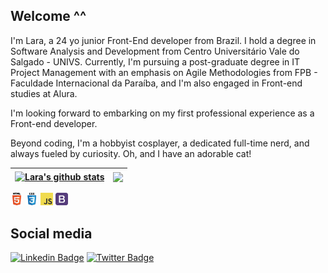 ## Welcome ^^

I'm Lara, a 24 yo junior Front-End developer from Brazil. 
I hold a degree in Software Analysis and Development from Centro Universitário Vale do Salgado - UNIVS. 
Currently, I'm pursuing a post-graduate degree in IT Project Management with an emphasis on Agile Methodologies from FPB - Faculdade Internacional da Paraíba, and I'm also engaged in Front-end studies at Alura.

I'm looking forward to embarking on my first professional experience as a Front-end developer.

Beyond coding, I'm a hobbyist cosplayer, a dedicated full-time nerd, and always fueled by curiosity. Oh, and I have an adorable cat!

| <a href="https://github.com/larafvitoriano/github-readme-stats"><img align="center" src="https://github-readme-stats.vercel.app/api?username=larafvitoriano&show_icons=true&include_all_commits=true&theme=synthwave&hide_border=true" alt="Lara's github stats" /></a> | <a href="https://github.com/larafvitoriano/github-readme-stats"><img align="center" src="https://github-readme-stats.vercel.app/api/top-langs/?username=larafvitoriano&layout=compact&theme=synthwave&hide_border=true" /></a> |
| ------------- | ------------- |

<code><img height="20" alt="html" src="https://raw.githubusercontent.com/github/explore/80688e429a7d4ef2fca1e82350fe8e3517d3494d/topics/html/html.png"></code>
<code><img height="20" alt="css" src="https://raw.githubusercontent.com/github/explore/80688e429a7d4ef2fca1e82350fe8e3517d3494d/topics/css/css.png"></code>
<code><img height="20" alt="javascript" src="https://raw.githubusercontent.com/github/explore/80688e429a7d4ef2fca1e82350fe8e3517d3494d/topics/javascript/javascript.png"></code>
<code><img height="20" alt="bootstrap" src="https://raw.githubusercontent.com/github/explore/80688e429a7d4ef2fca1e82350fe8e3517d3494d/topics/bootstrap/bootstrap.png"></code>
## Social media

[![Linkedin Badge](https://img.shields.io/badge/-LinkedIn-blue?style=flat-square&logo=Linkedin&logoColor=white&link=https://www.linkedin.com/in/larafernanda/)](https://www.linkedin.com/in/larafernanda/)
[![Twitter Badge](https://img.shields.io/badge/-Twitter-blue?style=flat-square&logo=Twitter&logoColor=white&link=https://www.twitter.com/larafvitori/)](https://www.twitter.com/larafvitori)
